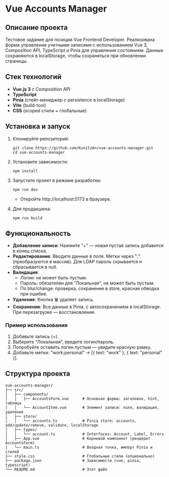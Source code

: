 # Vue Accounts Manager

## Описание проекта

Тестовое задание для позиции Vue Frontend Developer. Реализована форма управления учетными записями с использованием Vue 3, Composition API, TypeScript и Pinia для управления состоянием. Данные сохраняются в localStorage, чтобы сохраняться при обновлении страницы.

## Стек технологий
- **Vue.js 3** с Composition API
- **TypeScript**
- **Pinia** (стейт-менеджер с persistence в localStorage)
- **Vite** (build-tool)
- **CSS** (scoped стили + глобальные)

## Установка и запуск

1. Клонируйте репозиторий:
   ```
   git clone https://github.com/KunitzAn/vue-accounts-manager.git
   cd vue-accounts-manager
   ```

2. Установите зависимости:
   ```
   npm install
   ```

3. Запустите проект в режиме разработки:
   ```
   npm run dev
   ```
   - Откройте http://localhost:5173 в браузере.

4. Для продакшена:
   ```
   npm run build
   ```

## Функциональность

- **Добавление записи**: Нажмите "+" — новая пустая запись добавится в конец списка.
- **Редактирование**: Вводите данные в поля. Метки через ";" (преобразуются в массив). Для LDAP пароль скрывается и сбрасывается в null.
- **Валидация**: 
  - Логин: не может быть пустым.
  - Пароль: обязателен для "Локальная", не может быть пустым.
  - По blur/change: проверка, сохранение в store, красная обводка при ошибке.
- **Удаление**: Кнопка 🗑 удаляет запись.
- **Сохранение**: Все данные в Pinia, с автосохранением в localStorage. При перезагрузке — восстановление.

### Пример использования
1. Добавьте запись (+).
2. Выберите "Локальная", введите логин/пароль.
3. Попробуйте оставить логин пустым — увидите красную рамку.
4. Добавьте метки: "work;personal" → [{ text: "work" }, { text: "personal" }].

## Структура проекта

```
vue-accounts-manager/
├── src/
│   ├── components/
│   │   ├── AccountsForm.vue      # Основная форма: заголовок, hint, таблица
│   │   └── AccountItem.vue       # Элемент записи: поля, валидация, удаление
│   ├── store/
│   │   └── accounts.ts           # Pinia store: accounts, add/update/remove, validate, localStorage
│   ├── types/
│   │   └── account.ts            # Interfaces: Account, Label, Errors
│   ├── App.vue                   # Корневой компонент (рендерит AccountsForm)
│   └── main.ts                   # Входная точка, импорт Pinia и стилей
├── style.css                     # Глобальные стили (опционально)
├── package.json                  # Зависимости (vue, pinia, typescript)
└── README.md                     # Этот файл
```
